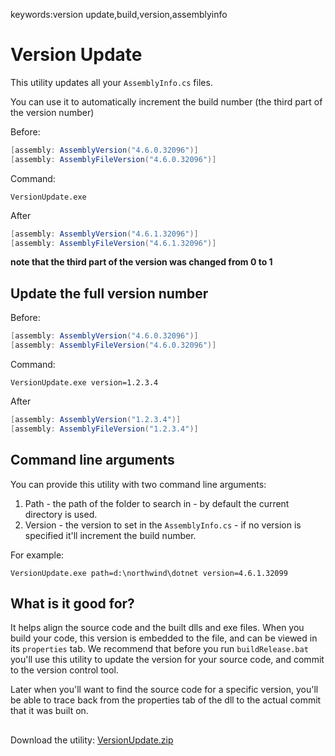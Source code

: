 ﻿keywords:version update,build,version,assemblyinfo

# Version Update


This utility updates all your `AssemblyInfo.cs` files.<br>

You can use it to automatically increment the build number (the third part of the version number)

Before:
```cs
[assembly: AssemblyVersion("4.6.0.32096")]
[assembly: AssemblyFileVersion("4.6.0.32096")]
```
Command:
```
VersionUpdate.exe
```
After
```cs
[assembly: AssemblyVersion("4.6.1.32096")]
[assembly: AssemblyFileVersion("4.6.1.32096")]
```
**note that the third part of the version was changed from 0 to 1**
## Update the full version number
Before:
```cs
[assembly: AssemblyVersion("4.6.0.32096")]
[assembly: AssemblyFileVersion("4.6.0.32096")]
```
Command:
```
VersionUpdate.exe version=1.2.3.4
```
After
```cs
[assembly: AssemblyVersion("1.2.3.4")]
[assembly: AssemblyFileVersion("1.2.3.4")]
```

## Command line arguments
You can provide this utility with two command line arguments:
1) Path - the path of the folder to search in - by default the current directory is used.
2) Version - the version to set in the `AssemblyInfo.cs` - if no version is specified it'll increment the build number.

For example:

`VersionUpdate.exe path=d:\northwind\dotnet version=4.6.1.32099`

## What is it good for?
It helps align the source code and the built dlls and exe files.
When you build your code, this version is embedded to the file, and can be viewed in its `properties` tab.
We recommend that before you run `buildRelease.bat` you'll use this utility to update the version for your source code, and commit to the version control tool.

Later when you'll want to find the source code for a specific version, you'll be able to trace back from the properties tab of the dll to the actual commit that it was built on.
##
Download the utility:
[VersionUpdate.zip](VersionUpdate.zip)

